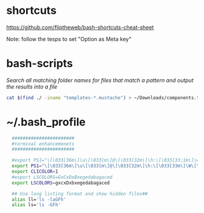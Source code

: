 # shortcuts

https://github.com/fliptheweb/bash-shortcuts-cheat-sheet

Note: follow the tesps to set "Option as Meta key"

# bash-scripts

*Search all matching folder names for files that match a pattern and output the results into a file*

```bash
cat $(find ./ -iname "templates-*.mustache") > ~/Downloads/components.txt
```


# ~/.bash_profile

```bash
  #######################
  #terminal enhancemenets
  #######################

  #export PS1="\[\033[36m\]\u\[\033[m\]@\[\033[32m\]\h:\[\033[33;1m\]\w\[\033[m\]\$ "
  export PS1="\[\033[36m\]\u\[\033[m\]@\[\033[32m\]\h:\[\033[33m\]\W\[\033[m\]\$ "
  export CLICOLOR=1
  #export LSCOLORS=GxCxDxBxegedabagaced
  export LSCOLORS=gxcxDxbxegedabagaced

  ## Use long listing format and show hidden files##
  alias ll='ls -laGFh'
  alias ls='ls -GFh'
```
